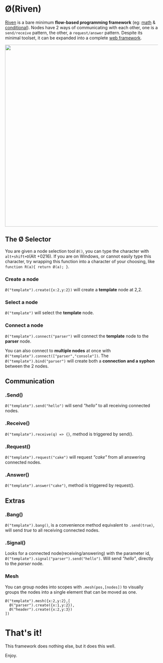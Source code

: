 # Ø(Riven)

[Riven](http://wiki.xxiivv.com/Riven) is a bare minimum **flow-based programming framework** (eg: [math](https://rawgit.com/XXIIVV/Riven/master/example.math.html) & [conditional](https://rawgit.com/XXIIVV/Riven/master/example.conditional.html)). Nodes have 2 ways of communicating with each other, one is a `send/receive` pattern, the other, a `request/answer` pattern. Despite its minimal toolset, it can be expanded into a complete [web framework](https://wiki.xxiivv.com/site/riven.html).

<img src='https://raw.githubusercontent.com/XXIIVV/Riven/master/PREVIEW.png' width="600"/>

## The Ø Selector

You are given a node selection tool `Ø()`, you can type the character with `alt+shift+O`(Alt +0216). If you are on Windows, or cannot easily type this character, try wrapping this function into a character of your choosing, like `function R(a){ return Ø(a); }`.

### Create a node

`Ø("template").create({x:2,y:2})` will create a **template** node at 2,2. 

### Select a node

`Ø("template")` will select the **template** node.

### Connect a node

`Ø("template").connect("parser")` will connect the **template** node to the **parser** node. 

You can also connect to **multiple nodes** at once with `Ø("template").connect(["parser","console"])`. The `Ø("template").bind("parser")` will create both a **connection and a syphon** between the 2 nodes.

## Communication

### .Send()

`Ø("template").send("hello")` will send *"hello"* to all receiving connected nodes.

### .Receive()

`Ø("template").receive(q) => {}`, method is triggered by send().

### .Request()

`Ø("template").request("cake")` will request *"cake"* from all answering connected nodes.

### .Answer()

`Ø("template").answer("cake")`, method is triggered by request().

## Extras

### .Bang()

`Ø("template").bang()`, is a convenience method equivalent to `.send(true)`, will send *true* to all receiving connected nodes.

### .Signal()

Looks for a connected node(receiving/answering) with the parameter id, `Ø("template").signal("parser").send("hello")`. Will send *"hello"*, directly to the *parser* node.

### Mesh

You can group nodes into scopes with `.mesh(pos,[nodes])` to visually groups the nodes into a single element that can be moved as one.

```
Ø("template").mesh({x:2,y:2},[
  Ø("parser").create({x:1,y:2}),
  Ø("header").create({x:2,y:3})
])
```

# That's it!

This framework does nothing else, but it does this well.

Enjoy.
